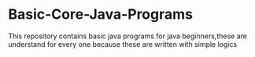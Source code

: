 # Basic-Core-Java-Programs
This repository contains basic java programs for java beginners,these are understand for every one because these are written with simple logics 
